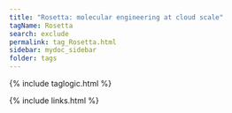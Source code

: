 ```yaml
---
title: "Rosetta: molecular engineering at cloud scale"
tagName: Rosetta
search: exclude
permalink: tag_Rosetta.html
sidebar: mydoc_sidebar
folder: tags
---
```

{% include taglogic.html %}

{% include links.html %}
